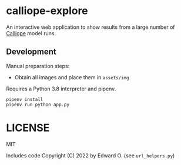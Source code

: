 # calliope-explore

An interactive web application to show results from a large number of [Calliope](https://github.com/calliope-project/calliope) model runs.

## Development

Manual preparation steps:

* Obtain all images and place them in `assets/img`

Requires a Python 3.8 interpreter and pipenv.

```
pipenv install
pipenv run python app.py
```

# LICENSE

MIT

Includes code Copyright (C) 2022 by Edward O. (see `url_helpers.py`)
